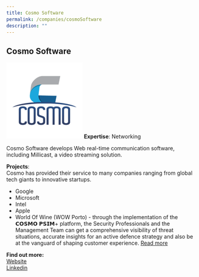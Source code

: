 ```yaml
---
title: Cosmo Software
permalink: /companies/cosmoSoftware
description: ""
---
```

## Cosmo Software

![Alt text for image on Isomer site](/images/companies/Cosmo.png)
**Expertise**: Networking

Cosmo Software develops Web real-time communication software, including Millicast, a video streaming solution.

**Projects**: \
Cosmo has provided their service to many companies ranging from global tech giants to innovative startups. 

* Google
* Microsoft
* Intel
* Apple
* World Of Wine (WOW Porto) - through the implementation of the 𝗖𝗢𝗦𝗠𝗢 𝗣𝗦𝗜𝗠+ platform, the Security Professionals and the Management Team can get a comprehensive visibility of threat situations, accurate insights for an active defence strategy and also be at the vanguard of shaping customer experience.
[Read more](https://lnkd.in/d-cnHZe)


**Find out more:** \
[Website](https://cosmosoftware.io/)\
[Linkedin](https://www.linkedin.com/company/cosmo-software/)
